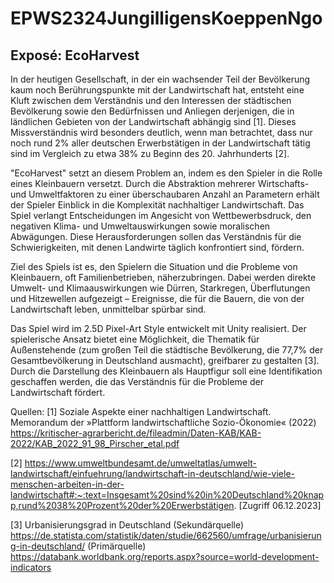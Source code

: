 # EPWS2324JungilligensKoeppenNgo

## Exposé: EcoHarvest


In der heutigen Gesellschaft, in der ein wachsender Teil der Bevölkerung kaum noch Berührungspunkte mit der Landwirtschaft hat, entsteht eine Kluft zwischen dem Verständnis und den Interessen der städtischen Bevölkerung sowie den Bedürfnissen und Anliegen derjenigen, die in ländlichen Gebieten von der Landwirtschaft abhängig sind [1]. Dieses Missverständnis wird besonders deutlich, wenn man betrachtet, dass nur noch rund 2% aller deutschen Erwerbstätigen in der Landwirtschaft tätig sind im Vergleich zu etwa 38% zu Beginn des 20. Jahrhunderts [2].

"EcoHarvest" setzt an diesem Problem an, indem es den Spieler in die Rolle eines Kleinbauern versetzt. Durch die Abstraktion mehrerer Wirtschafts- und Umweltfaktoren zu einer überschaubaren Anzahl an Parametern erhält der Spieler Einblick in die Komplexität nachhaltiger Landwirtschaft. Das Spiel verlangt Entscheidungen im Angesicht von Wettbewerbsdruck, den negativen Klima- und Umweltauswirkungen sowie moralischen Abwägungen. Diese Herausforderungen sollen das Verständnis für die Schwierigkeiten, mit denen Landwirte täglich konfrontiert sind, fördern.

Ziel des Spiels ist es, den Spielern die Situation und die Probleme von Kleinbauern, oft Familienbetrieben, näherzubringen. Dabei werden direkte Umwelt- und Klimaauswirkungen wie Dürren, Starkregen, Überflutungen und Hitzewellen aufgezeigt – Ereignisse, die für die Bauern, die von der Landwirtschaft leben, unmittelbar spürbar sind.

Das Spiel wird im 2.5D Pixel-Art Style entwickelt mit Unity realisiert. Der spielerische Ansatz bietet eine Möglichkeit, die Thematik für Außenstehende (zum großen Teil die städtische Bevölkerung, die 77,7% der Gesamtbevölkerung in Deutschland ausmacht), greifbarer zu gestalten [3]. Durch die Darstellung des Kleinbauern als Hauptfigur soll eine Identifikation geschaffen werden, die das Verständnis für die Probleme der Landwirtschaft fördert. 

Quellen:
[1] Soziale Aspekte einer nachhaltigen Landwirtschaft. Memorandum der »Plattform landwirtschaftliche Sozio-Ökonomie« (2022) https://kritischer-agrarbericht.de/fileadmin/Daten-KAB/KAB-2022/KAB_2022_91_98_Pirscher_etal.pdf

[2] https://www.umweltbundesamt.de/umweltatlas/umwelt-landwirtschaft/einfuehrung/landwirtschaft-in-deutschland/wie-viele-menschen-arbeiten-in-der-landwirtschaft#:~:text=Insgesamt%20sind%20in%20Deutschland%20knapp,rund%2038%20Prozent%20der%20Erwerbstätigen. [Zugriff 06.12.2023]

[3] Urbanisierungsgrad in Deutschland (Sekundärquelle) https://de.statista.com/statistik/daten/studie/662560/umfrage/urbanisierung-in-deutschland/
(Primärquelle) https://databank.worldbank.org/reports.aspx?source=world-development-indicators
